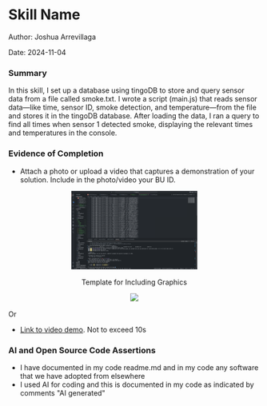#  Skill Name

Author: Joshua Arrevillaga

Date: 2024-11-04

### Summary

In this skill, I set up a database using tingoDB to store and query sensor data from a file called smoke.txt. I wrote a script (main.js) that reads sensor data—like time, sensor ID, smoke detection, and temperature—from the file and stores it in the tingoDB database. After loading the data, I ran a query to find all times when sensor 1 detected smoke, displaying the relevant times and temperatures in the console.

### Evidence of Completion
- Attach a photo or upload a video that captures a demonstration of
  your solution. Include in the photo/video your BU ID.

<p align="center">
<img src="./images/query.png" width="50%">
</p>
<p align="center">
Template for Including Graphics
</p>

<p align="center">
<img src="./images/id.png" width="50%">
</p>



Or

- [Link to video demo](). Not to exceed 10s

### AI and Open Source Code Assertions

- I have documented in my code readme.md and in my code any
software that we have adopted from elsewhere
- I used AI for coding and this is documented in my code as
indicated by comments "AI generated" 



